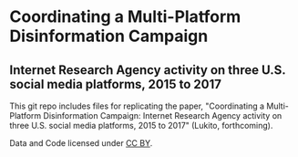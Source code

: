 # Coordinating a Multi-Platform Disinformation Campaign
## Internet Research Agency activity on three U.S. social media platforms, 2015 to 2017 

This git repo includes files for replicating the paper, "Coordinating a Multi-Platform Disinformation Campaign: Internet Research Agency activity on three U.S. social media platforms, 2015 to 2017" (Lukito, forthcoming).

Data and Code licensed under [CC BY](https://creativecommons.org/licenses/by/2.0/).
